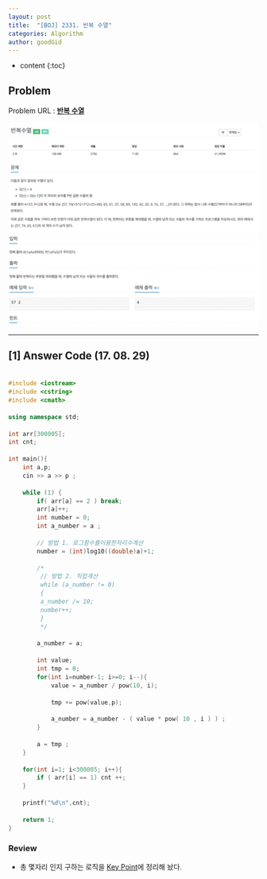 ```yaml
---
layout: post
title:  "[BOJ] 2331. 반복 수열"
categories: Algorithm
author: goodGid
---
```

* content
{:toc}

## Problem

Problem URL : **[반복 수열](https://www.acmicpc.net/problem/2331)**


![](/assets/img/algorithm/2331_1.png)
![](/assets/img/algorithm/2331_2.png)













---


## [1] Answer Code (17. 08. 29)

``` cpp

#include <iostream>
#include <cstring>
#include <cmath>

using namespace std;

int arr[300005];
int cnt;

int main(){
    int a,p;
    cin >> a >> p ;
    
    while (1) {
        if( arr[a] == 2 ) break;
        arr[a]++;
        int number = 0;
        int a_number = a ;
        
        // 방법 1. 로그함수를이용한자리수계산
        number = (int)log10((double)a)+1;
        
        /*
         // 방법 2. 직접계산
         while (a_number != 0)
         {
         a_number /= 10;
         number++;
         }
         */
        
        a_number = a;
        
        int value;
        int tmp = 0;
        for(int i=number-1; i>=0; i--){
            value = a_number / pow(10, i);
            
            tmp += pow(value,p);
            
            a_number = a_number - ( value * pow( 10 , i ) ) ;
        }
        
        a = tmp ;
    }
    
    for(int i=1; i<300005; i++){
        if ( arr[i] == 1) cnt ++;
    }
    
    printf("%d\n",cnt);
    
    return 1; 
}

```

### Review

* 총 몇자리 인지 구하는 로직을 [Key Point]({{site.url}}/Count-Pos-Number/)에 정리해 놨다.